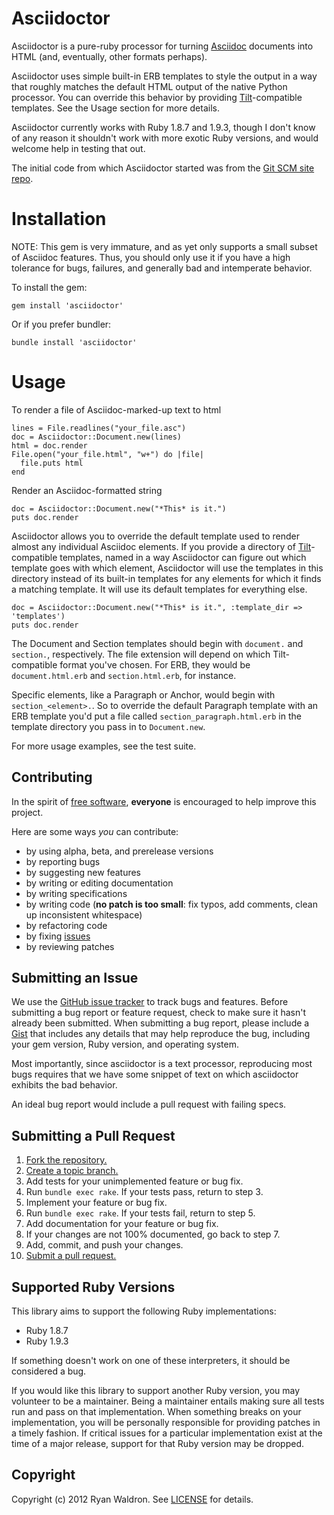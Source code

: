 Asciidoctor
===========

Asciidoctor is a pure-ruby processor for turning
[Asciidoc](http://www.methods.co.nz/asciidoc/index.html) documents
into HTML (and, eventually, other formats perhaps).

Asciidoctor uses simple built-in ERB templates to style the output in
a way that roughly matches the default HTML output of the native
Python processor. You can override this behavior by providing
[Tilt]-compatible templates. See the Usage section for more details.

Asciidoctor currently works with Ruby 1.8.7 and 1.9.3, though I don't
know of any reason it shouldn't work with more exotic Ruby versions,
and would welcome help in testing that out.

The initial code from which Asciidoctor started was from the [Git SCM
site repo][gitscm-next].

[gitscm-next]: https://github.com/github/gitscm-next

# Installation

NOTE: This gem is very immature, and as yet only supports a small
subset of Asciidoc features.  Thus, you should only use it if you have
a high tolerance for bugs, failures, and generally bad and intemperate
behavior.

To install the gem:

    gem install 'asciidoctor'

Or if you prefer bundler:

    bundle install 'asciidoctor'

# Usage

To render a file of Asciidoc-marked-up text to html

    lines = File.readlines("your_file.asc")
    doc = Asciidoctor::Document.new(lines)
    html = doc.render
    File.open("your_file.html", "w+") do |file|
      file.puts html
    end

Render an Asciidoc-formatted string

    doc = Asciidoctor::Document.new("*This* is it.")
    puts doc.render

Asciidoctor allows you to override the default template used to render
almost any individual Asciidoc elements. If you provide a directory of
[Tilt]-compatible templates, named in a way Asciidoctor can figure out
which template goes with which element, Asciidoctor will use the
templates in this directory instead of its built-in templates for any
elements for which it finds a matching template.  It will use its
default templates for everything else.

    doc = Asciidoctor::Document.new("*This* is it.", :template_dir => 'templates')
    puts doc.render

The Document and Section templates should begin with `document.` and
`section.`, respectively. The file extension will depend on which
Tilt-compatible format you've chosen. For ERB, they would be
`document.html.erb` and `section.html.erb`, for instance.

Specific elements, like a Paragraph or Anchor, would begin with
`section_<element>.`. So to override the default Paragraph template
with an ERB template you'd put a file called
`section_paragraph.html.erb` in the template directory you pass in to
`Document.new`.

For more usage examples, see the test suite.

[Tilt]: https://github.com/rtomayko/tilt

## Contributing
In the spirit of [free software][free-sw], **everyone** is encouraged to help
improve this project.

[free-sw]: http://www.fsf.org/licensing/essays/free-sw.html

Here are some ways *you* can contribute:

* by using alpha, beta, and prerelease versions
* by reporting bugs
* by suggesting new features
* by writing or editing documentation
* by writing specifications
* by writing code (**no patch is too small**: fix typos, add comments, clean up
  inconsistent whitespace)
* by refactoring code
* by fixing [issues][]
* by reviewing patches

[issues]: https://github.com/erebor/asciidoctor/issues

## Submitting an Issue
We use the [GitHub issue tracker][issues] to track bugs and
features. Before submitting a bug report or feature request, check to
make sure it hasn't already been submitted. When submitting a bug
report, please include a [Gist][] that includes any details that may
help reproduce the bug, including your gem version, Ruby version, and
operating system.

Most importantly, since asciidoctor is a text processor, reproducing
most bugs requires that we have some snippet of text on which
asciidoctor exhibits the bad behavior.

An ideal bug report would include a pull request with failing
specs.

[gist]: https://gist.github.com/

## Submitting a Pull Request
1. [Fork the repository.][fork]
2. [Create a topic branch.][branch]
3. Add tests for your unimplemented feature or bug fix.
4. Run `bundle exec rake`. If your tests pass, return to step 3.
5. Implement your feature or bug fix.
6. Run `bundle exec rake`. If your tests fail, return to step 5.
7. Add documentation for your feature or bug fix.
8. If your changes are not 100% documented, go back to step 7.
9. Add, commit, and push your changes.
10. [Submit a pull request.][pr]

[fork]: http://help.github.com/fork-a-repo/
[branch]: http://learn.github.com/p/branching.html
[pr]: http://help.github.com/send-pull-requests/

## Supported Ruby Versions
This library aims to support the following Ruby implementations:

* Ruby 1.8.7
* Ruby 1.9.3

If something doesn't work on one of these interpreters, it should be
considered a bug.

If you would like this library to support another Ruby version, you
may volunteer to be a maintainer. Being a maintainer entails making
sure all tests run and pass on that implementation. When something
breaks on your implementation, you will be personally responsible for
providing patches in a timely fashion. If critical issues for a
particular implementation exist at the time of a major release,
support for that Ruby version may be dropped.

## Copyright
Copyright (c) 2012 Ryan Waldron.
See [LICENSE][] for details.

[license]: https://github.com/erebor/asciidoctor/blob/master/LICENSE
